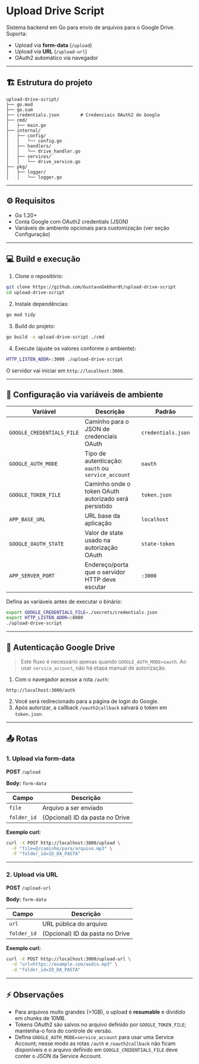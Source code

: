 # Upload Drive Script

Sistema backend em Go para envio de arquivos para o Google Drive. Suporta:

* Upload via **form-data** (`/upload`)
* Upload via **URL** (`/upload-url`)
* OAuth2 automático via navegador

---

## 🏗️ Estrutura do projeto

```
upload-drive-script/
├── go.mod
├── go.sum
├── credentials.json        # Credenciais OAuth2 do Google
├── cmd/
│   ├── main.go
├── internal/
│   ├── config/
│   │   └── config.go
│   ├── handlers/
│   │   └── drive_handler.go
│   ├── services/
│   │   └── drive_service.go
├── pkg/
│   ├── logger/
│   │   └── logger.go
```

---

## ⚙️ Requisitos

* Go 1.20+
* Conta Google com OAuth2 credentials (JSON)
* Variáveis de ambiente opcionais para customização (ver seção Configuração)

---

## 💻 Build e execução

1. Clone o repositório:

```bash
git clone https://github.com/GustavoGebhardt/upload-drive-script
cd upload-drive-script
```

2. Instale dependências:

```bash
go mod tidy
```

3. Build do projeto:

```bash
go build -o upload-drive-script ./cmd
```

4. Execute (ajuste os valores conforme o ambiente):

```bash
HTTP_LISTEN_ADDR=:3000 ./upload-drive-script
```

O servidor vai iniciar em `http://localhost:3000`.

---

## 🔧 Configuração via variáveis de ambiente

| Variável                  | Descrição                                            | Padrão                               |
|---------------------------|------------------------------------------------------|--------------------------------------|
| `GOOGLE_CREDENTIALS_FILE` | Caminho para o JSON de credenciais OAuth             | `credentials.json`                   |
| `GOOGLE_AUTH_MODE`        | Tipo de autenticação: `oauth` ou `service_account`   | `oauth`                              |
| `GOOGLE_TOKEN_FILE`       | Caminho onde o token OAuth autorizado será persistido | `token.json`                         |
| `APP_BASE_URL`            | URL base da aplicação                                | `localhost`                          |
| `GOOGLE_OAUTH_STATE`      | Valor de state usado na autorização OAuth            | `state-token`                        |
| `APP_SERVER_PORT`         | Endereço/porta que o servidor HTTP deve escutar      | `:3000`                              |

Defina as variáveis antes de executar o binário:

```bash
export GOOGLE_CREDENTIALS_FILE=./secrets/credentials.json
export HTTP_LISTEN_ADDR=:8080
./upload-drive-script
```

---

## 🔑 Autenticação Google Drive

> Este fluxo é necessário apenas quando `GOOGLE_AUTH_MODE=oauth`. Ao usar `service_account`, não há etapa manual de autorização.

1. Com o navegador acesse a rota `/auth`:

```
http://localhost:3000/auth
```

2. Você será redirecionado para a página de login do Google.
3. Após autorizar, a callback `/oauth2callback` salvará o token em `token.json`.

---

## 📤 Rotas

### 1. Upload via form-data

**POST** `/upload`

**Body:** `form-data`

| Campo       | Descrição                       |
| ----------- | ------------------------------- |
| `file`      | Arquivo a ser enviado           |
| `folder_id` | (Opcional) ID da pasta no Drive |

**Exemplo curl:**

```bash
curl -X POST http://localhost:3000/upload \
  -F "file=@/caminho/para/arquivo.mp3" \
  -F "folder_id=ID_DA_PASTA"
```

---

### 2. Upload via URL

**POST** `/upload-url`

**Body:** `form-data`

| Campo       | Descrição                       |
| ----------- | ------------------------------- |
| `url`       | URL pública do arquivo          |
| `folder_id` | (Opcional) ID da pasta no Drive |

**Exemplo curl:**

```bash
curl -X POST http://localhost:3000/upload-url \
  -d "url=https://example.com/audio.mp3" \
  -d "folder_id=ID_DA_PASTA"
```

---

## ⚡ Observações

* Para arquivos muito grandes (>1GB), o upload é **resumable** e dividido em chunks de 10MB.
* Tokens OAuth2 são salvos no arquivo definido por `GOOGLE_TOKEN_FILE`; mantenha-o fora do controle de versão.
* Defina `GOOGLE_AUTH_MODE=service_account` para usar uma Service Account; nesse modo as rotas `/auth` e `/oauth2callback` não ficam disponíveis e o arquivo definido em `GOOGLE_CREDENTIALS_FILE` deve conter o JSON da Service Account.
